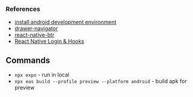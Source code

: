 ### References
* [install android development environment](https://docs.expo.dev/guides/local-app-development/#android)
* [drawer-navigator](https://reactnavigation.org/docs/drawer-navigator/)
* [react-native-btr](https://github.com/ThakurBallary/react-native-btr)
* [React Native Login & Hooks](https://medium.com/react-native-login/react-native-login-9c93f5c44ac)


## Commands
* `npx expo` - run in local
* `npx eas build --profile preview --platform android` - build apk for preview
